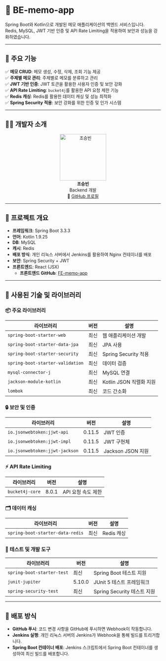 # 📝 BE-memo-app

Spring Boot와 Kotlin으로 개발된 메모 애플리케이션의 백엔드 서비스입니다.  
Redis, MySQL, JWT 기반 인증 및 API Rate Limiting을 적용하여 보안과 성능을 강화하였습니다.

---

## 🌟 주요 기능

✅ **메모 CRUD**: 메모 생성, 수정, 삭제, 조회 기능 제공  
✅ **주제별 메모 관리**: 주제별로 메모를 분류하고 관리  
✅ **JWT 기반 인증**: JWT 토큰을 활용한 사용자 인증 및 보안 강화  
✅ **API Rate Limiting**: `bucket4j`를 활용한 API 요청 제한 기능  
✅ **Redis 캐싱**: Redis를 활용한 데이터 캐싱 및 성능 최적화  
✅ **Spring Security 적용**: 보안 강화를 위한 인증 및 인가 시스템  

---

## 👨‍💻 개발자 소개

<div align="center">
  <img src="https://avatars.githubusercontent.com/u/67574367?s=150&v=4" alt="조승빈" width="150">
  <br>
  <strong>조승빈</strong>
  <br>
  Backend 개발
  <br>
  🔗 <a href="https://github.com/vkflco08">GitHub 프로필</a>
</div>

---

## 🚀 프로젝트 개요
- **프레임워크**: Spring Boot 3.3.3  
- **언어**: Kotlin 1.9.25  
- **DB**: MySQL  
- **캐시**: Redis  
- **배포 방식**: 개인 리눅스 서버에서 Jenkins를 활용하여 Nginx 컨테이너를 배포  
- **보안**: Spring Security + JWT
- **프론트엔드**: React (JSX)  
  - **프론트엔드 GitHub**: [FE-memo-app](https://github.com/vkflco08/FE-memo-app.git)

---

## 📌 사용된 기술 및 라이브러리

### 📦 주요 라이브러리
| 라이브러리 | 버전 | 설명 |
|------------|------|------|
| `spring-boot-starter-web` | 최신 | 웹 애플리케이션 개발 |
| `spring-boot-starter-data-jpa` | 최신 | JPA 사용 |
| `spring-boot-starter-security` | 최신 | Spring Security 적용 |
| `spring-boot-starter-validation` | 최신 | 데이터 검증 |
| `mysql-connector-j` | 최신 | MySQL 연결 |
| `jackson-module-kotlin` | 최신 | Kotlin JSON 직렬화 지원 |
| `lombok` | 최신 | 코드 간소화 |

### 🔒 보안 및 인증
| 라이브러리 | 버전 | 설명 |
|------------|------|------|
| `io.jsonwebtoken:jjwt-api` | 0.11.5 | JWT 인증 |
| `io.jsonwebtoken:jjwt-impl` | 0.11.5 | JWT 구현체 |
| `io.jsonwebtoken:jjwt-jackson` | 0.11.5 | Jackson JSON 지원 |

### ⚡ API Rate Limiting
| 라이브러리 | 버전 | 설명 |
|------------|------|------|
| `bucket4j-core` | 8.0.1 | API 요청 속도 제한 |

### 🗂 데이터 캐싱
| 라이브러리 | 버전 | 설명 |
|------------|------|------|
| `spring-boot-starter-data-redis` | 최신 | Redis 캐싱 |

### 🧪 테스트 및 개발 도구
| 라이브러리 | 버전 | 설명 |
|------------|------|------|
| `spring-boot-starter-test` | 최신 | Spring Boot 테스트 지원 |
| `junit-jupiter` | 5.10.0 | JUnit 5 테스트 프레임워크 |
| `spring-security-test` | 최신 | Spring Security 테스트 지원 |

---

## 🚀 배포 방식
- **GitHub 푸시**: 코드 변경 사항을 GitHub에 푸시하면 Webhook이 작동합니다.
- **Jenkins 실행**: 개인 리눅스 서버의 Jenkins가 Webhook을 통해 빌드를 트리거합니다.
- **Spring Boot 컨테이너 배포**: Jenkins 스크립트에서 Spring Boot 컨테이너를 생성하여 최신 빌드를 배포합니다.

